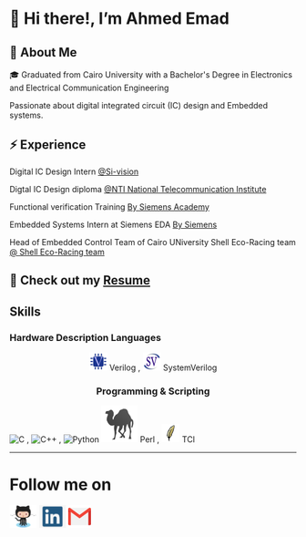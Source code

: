 <!-- Headers -->
# 👋 Hi there!, I’m Ahmed Emad 

## 🚀 About Me 


🎓 Graduated from Cairo University with a Bachelor's Degree in Electronics and Electrical Communication Engineering 


Passionate about digital integrated circuit (IC) design and Embedded systems.


## ⚡️ Experience 


Digital IC Design Intern <a href="https://tactful.ai/](https://www.nti.sci.eg/](https://www.si-vision.com/">@Si-vision </a>

Digtal IC Design diploma <a href="https://tactful.ai/](https://www.nti.sci.eg/">@NTI National Telecommunication Institute </a>

Functional verification Training <a href="https://eda.sw.siemens.com/en-US/"> By Siemens Academy</a> 

Embedded Systems Intern at Siemens EDA <a href="https://eda.sw.siemens.com/en-US/"> By Siemens </a>

Head of Embedded Control Team of Cairo UNiversity Shell Eco-Racing team <a href="https://eda.sw.siemens.com/en-US/](https://cu-eco.org/"> @ Shell Eco-Racing team </a>

🧾 Check out my [Resume]()
---

<h2 >Skills </h2>


### Hardware Description Languages
</div>
<div align="center">
  
![Verilog](Images/Verilog.png) Verilog , 
![SystemVerilog](Images/SV.png) SystemVerilog


### Programming & Scripting 
</div>
<div align="left">

![C](https://img.shields.io/badge/c-%2300599C.svg?style=for-the-badge&logo=c&logoColor=white) , 
![C++](https://img.shields.io/badge/c++-%2300599C.svg?style=for-the-badge&logo=c%2B%2B&logoColor=white) , 
![Python](https://img.shields.io/badge/python-3670A0?style=for-the-badge&logo=python&logoColor=ffdd54) 
![Perl](Images/Perl.png) Perl , 
![TCL](Images/tcl.png) TCl  



--- 

# Follow me on
[<img src='Images/Github.png' alt='github' height='40'>](https://github.com/Ahmedemad77)   [<img src='Images/linkedin.png' alt='linkedin' height='40'>](https://www.linkedin.com/in/ahmed-emad-257869179?utm_source=share&utm_campaign=share_via&utm_content=profile&utm_medium=android_app)  [<img src='Images/gmail.png' alt='gmail' height='40'>](mailto:Ahmed.emad184556@gmail.com)  
